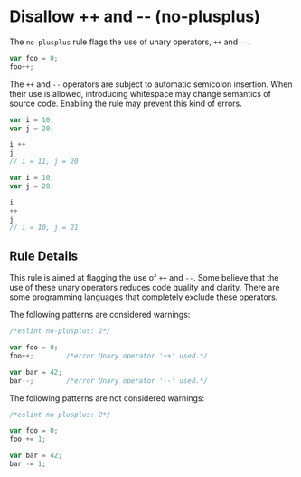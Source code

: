 # Disallow ++ and -- (no-plusplus)

The `no-plusplus` rule flags the use of unary operators, `++` and `--`.

```js
var foo = 0;
foo++;
```

The `++` and `--` operators are subject to automatic semicolon insertion. When their use is allowed, introducing whitespace may change semantics of source code. Enabling the rule may prevent this kind of errors.

```js
var i = 10;
var j = 20;

i ++
j
// i = 11, j = 20
```

```js
var i = 10;
var j = 20;

i
++
j
// i = 10, j = 21
```

## Rule Details

This rule is aimed at flagging the use of `++` and `--`. Some believe that the use of these unary operators reduces code quality and clarity. There are some programming languages that completely exclude these operators.

The following patterns are considered warnings:

```js
/*eslint no-plusplus: 2*/

var foo = 0;
foo++;        /*error Unary operator '++' used.*/

var bar = 42;
bar--;        /*error Unary operator '--' used.*/
```

The following patterns are not considered warnings:

```js
/*eslint no-plusplus: 2*/

var foo = 0;
foo += 1;

var bar = 42;
bar -= 1;
```
